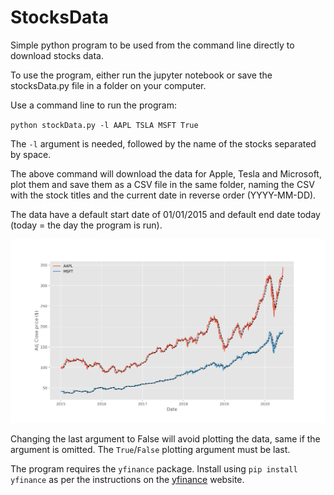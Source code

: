 # StocksData
Simple python program to be used from the command line directly to download stocks data.

To use the program, either run the jupyter notebook or save the stocksData.py file in a folder on your computer.

Use a command line to run the program:

`python stockData.py -l AAPL TSLA MSFT True`

The `-l` argument is needed, followed by the name of the stocks separated by space.

The above command will download the data for Apple, Tesla and Microsoft, plot them and save them as a CSV file in the same folder, naming the CSV with the stock titles and the current date in reverse order (YYYY-MM-DD).

The data have a default start date of 01/01/2015 and default end date today (today = the day the program is run).

![alt text](https://github.com/alex-rpd/StocksData/blob/master/Figure1.png)

Changing the last argument to False will avoid plotting the data, same if the argument is omitted. The `True`/`False` plotting argument must be last.

The program requires the `yfinance` package. Install using `pip install yfinance` as per the instructions on the [yfinance](https://pypi.org/project/yfinance/) website.
